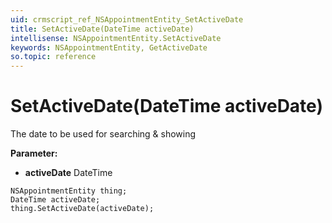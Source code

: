 ```yaml
---
uid: crmscript_ref_NSAppointmentEntity_SetActiveDate
title: SetActiveDate(DateTime activeDate)
intellisense: NSAppointmentEntity.SetActiveDate
keywords: NSAppointmentEntity, GetActiveDate
so.topic: reference
---
```


# SetActiveDate(DateTime activeDate)

The date to be used for searching & showing

**Parameter:** 
 - **activeDate** DateTime

```crmscript
NSAppointmentEntity thing;
DateTime activeDate;
thing.SetActiveDate(activeDate);
```

